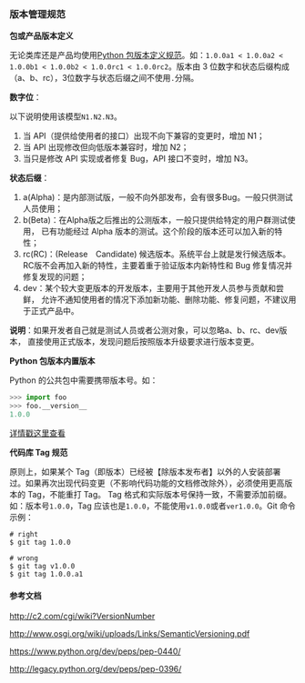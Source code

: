 ### 版本管理规范

**包或产品版本定义**

无论类库还是产品均使用[Python 包版本定义规范](https://www.python.org/dev/peps/pep-0440/)。如：`1.0.0a1 < 1.0.0a2 < 1.0.0b1 < 1.0.0b2 < 1.0.0rc1 < 1.0.0rc2`。版本由 3 位数字和状态后缀构成（a、b、rc），3位数字与状态后缀之间不使用`.`分隔。

**数字位**：

以下说明使用该模型`N1.N2.N3`。
1. 当 API（提供给使用者的接口）出现不向下兼容的变更时，增加 N1；
2. 当 API 出现修改但向低版本兼容时，增加 N2；
3. 当只是修改 API 实现或者修复 Bug，API 接口不变时，增加 N3。

**状态后缀**：

1. a(Alpha)：是内部测试版，一般不向外部发布，会有很多Bug。一般只供测试人员使用；
2. b(Beta)：在Alpha版之后推出的公测版本，一般只提供给特定的用户群测试使用，
   已有功能经过 Alpha 版本的测试。这个阶段的版本还可以加入新的特性；
3. rc(RC)：(Release　Candidate) 候选版本。系统平台上就是发行候选版本。
   RC版不会再加入新的特性，主要着重于验证版本内新特性和 Bug 修复情况并修复发现的问题；
4. dev：某个较大变更版本的开发版本，主要用于其他开发人员参与贡献和尝鲜，
   允许不通知使用者的情况下添加新功能、删除功能、修复问题，不建议用于正式产品中。

**说明**：如果开发者自己就是测试人员或者公测对象，可以忽略a、b、rc、dev版本，
直接使用正式版本，发现问题后按照版本升级要求进行版本变更。

**Python 包版本内置版本**

Python 的公共包中需要携带版本号。如：
``` python
>>> import foo
>>> foo.__version__
1.0.0
```
[详情戳这里查看](http://legacy.python.org/dev/peps/pep-0396/)

**代码库 Tag 规范**

原则上，如果某个 Tag（即版本）已经被【除版本发布者】以外的人安装部署过。如果再次出现代码变更（不影响代码功能的文档修改除外），必须使用更高版本的 Tag，不能重打 Tag。
Tag 格式和实际版本号保持一致，不需要添加前缀。如：版本号`1.0.0`，Tag 应该也是`1.0.0`，不能使用`v1.0.0`或者`ver1.0.0`。Git 命令示例：
```
# right
$ git tag 1.0.0

# wrong
$ git tag v1.0.0
$ git tag 1.0.0.a1
```

#### 参考文档

http://c2.com/cgi/wiki?VersionNumber

http://www.osgi.org/wiki/uploads/Links/SemanticVersioning.pdf

https://www.python.org/dev/peps/pep-0440/

http://legacy.python.org/dev/peps/pep-0396/
